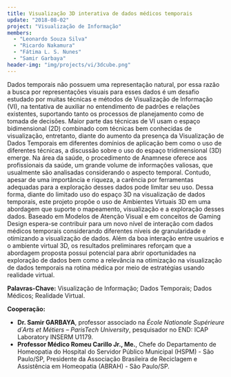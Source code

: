 ```yaml
---
title: Visualização 3D interativa de dados médicos temporais
update: "2018-08-02"
project: "Visualização de Informação"
members:
  - "Leonardo Souza Silva"
  - "Ricardo Nakamura"
  - "Fátima L. S. Nunes"
  - "Samir Garbaya"
header-img: "img/projects/vi/3dcube.png"
---
```


Dados temporais não possuem uma representação natural, por essa razão a busca por representações visuais para esses dados é um desafio estudado por muitas técnicas e métodos de Visualização de Informação (VI), na tentativa de auxiliar no entendimento de padrões e relações existentes, suportando tanto os processos de planejamento como de tomada de decisões. Maior parte das técnicas de VI usam o espaço bidimensional (2D) combinado com técnicas bem conhecidas de visualização, entretanto, diante do aumento da presença da Visualização de Dados Temporais em diferentes domínios de aplicação bem como o uso de diferentes técnicas, a discussão sobre o uso do espaço tridimensional (3D) emerge. Na área da saúde, o procedimento de Anamnese oferece aos profissionais da saúde, um grande volume de informações valiosas, que usualmente são analisadas considerando o aspecto temporal. Contudo, apesar de uma importância e riqueza, a carência por ferramentas adequadas para a exploração desses dados pode limitar seu uso. Dessa forma, diante do limitado uso do espaço 3D na visualização de dados temporais, este projeto propõe o uso de Ambientes Virtuais 3D em uma abordagem que suporte o mapeamento, visualização e a exploração desses dados. Baseado em Modelos de Atenção Visual e em conceitos de Gaming Design espera-se contribuir para um novo nível de interação com dados médicos temporais considerando diferentes níveis de granularidade e otimizando a visualização de dados. Além da boa interação entre usuários e o ambiente virtual 3D, os resultados preliminares reforçam que a abordagem proposta possui potencial para abrir oportunidades na exploração de dados bem como a relevância na otimização na visualização de dados temporais na rotina médica por meio de estratégias usando realidade virtual.

<B>Palavras-Chave:</B> Visualização de Informação; Dados Temporais; Dados Médicos; Realidade Virtual.

<B>Cooperação:</B>

<UL>
<LI> <B>Dr. Samir GARBAYA</B>, professor associado na <I>École Nationale Supérieure d´Arts et Métiers – ParisTech University</I>, pesquisador no END: ICAP Laboratory INSERM U1179.</LI>
  <LI> <B>Professor Médico Romeu Carillo Jr., Me.</B>, Chefe do Departamento de Homeopatia do Hospital do Servidor Público Municipal (HSPM) - São Paulo/SP, Presidente da Associação Brasileira de Reciclagem e Assistência em Homeopatia (ABRAH) - São Paulo/SP.</LI>
  </UL>

<BR>

<CENTER>
<object style="width:100%;height:100%;width: 820px; height: 461.25px; float: none; clear: both; margin: 2px auto;" data="https://www.youtube.com/embed/e8JO8ZSI7dg"> 
</object>
</CENTER>
